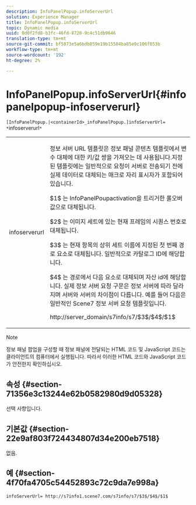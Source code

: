 ```yaml
---
description: InfoPanelPopup.infoServerUrl
solution: Experience Manager
title: InfoPanelPopup.infoServerUrl
topic: Dynamic media
uuid: 0d0f2fd8-b3fc-46fd-8720-9c4c51db9646
translation-type: tm+mt
source-git-commit: bf5873e5a6bdb859e19b15584ba85e9c106f853b
workflow-type: tm+mt
source-wordcount: '192'
ht-degree: 2%

---
```



# InfoPanelPopup.infoServerUrl{#infopanelpopup-infoserverurl}

`[InfoPanelPopup.|<containerId>_infoPanelPopup.]infoServerUrl= *`infoserverurl`*`

<table id="table_9A6258D9B0DA4A29AA8A6C9BBCFE3662"> 
 <tbody> 
  <tr> 
   <td> <p> <span class="codeph"><span class="varname"> infoserverurl</span></span> </p> </td> 
   <td> <p>정보 서버 URL 템플릿은 정보 패널 콘텐츠 템플릿에서 변수 대체에 대한 키/값 쌍을 가져오는 데 사용됩니다.지정된 템플릿에는 일반적으로 요청이 서버로 전송되기 전에 실제 데이터로 대체되는 매크로 자리 표시자가 포함되어 있습니다. </p> <p><span class="codeph"> $1$</span> 는 InfoPanelPoupactivation을 트리거한  <span class="codeph"> </span> 롤오버 값으로 대체됩니다. </p> <p><span class="codeph"> $2$</span> 는 이미지 세트에 있는 현재 프레임의 시퀀스 번호로 대체됩니다. </p> <p><span class="codeph"> $3$</span> 는 현재 항목의 상위 세트 이름에 지정된 첫 번째 경로 요소로 대체됩니다. 일반적으로 카탈로그 ID에 해당합니다. </p> <p><span class="codeph"> $4$</span> 는 경로에서 다음 요소로 대체되며 자산 id에 해당합니다. 실제 정보 서버 요청 구문은 정보 서버에 따라 달라지며 서버와 서버의 차이점이 다릅니다. 예를 들어 다음은 일반적인 Scene7 정보 서버 요청 템플릿입니다. </p> <p><span class="codeph"> http://server_domain/s7info/s7/$3$/$4$/$1$</span> </p> </td> 
  </tr> 
 </tbody> 
</table>

>[!NOTE]
>
>정보 패널 팝업을 구성할 때 정보 패널에 전달되는 HTML 코드 및 JavaScript 코드는 클라이언트의 컴퓨터에서 실행됩니다. 따라서 이러한 HTML 코드와 JavaScript 코드가 안전한지 확인하십시오.

## 속성 {#section-71356e3c13244e62b0582980d9d05328}

선택 사항입니다.

## 기본값 {#section-22e9af803f724434807d34e200eb7518}

없음.

## 예 {#section-4f70fa4705c54452893c72c9da7e998a}

`infoServerUrl= http://s7info1.scene7.com/s7info/s7/$3$/$4$/$1$`
